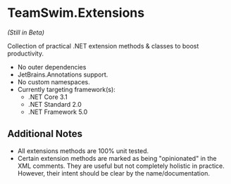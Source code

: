 # TeamSwim.Extensions
*(Still in Beta)*

Collection of practical .NET extension methods & classes to boost productivity.

- No outer dependencies
- JetBrains.Annotations support.
- No custom namespaces.
- Currently targeting framework(s):
	- .NET Core 3.1
	- .NET Standard 2.0
	- .NET Framework 5.0

## Additional Notes
- All extensions methods are 100% unit tested.
- Certain extension methods are marked as being "opinionated" in the XML comments. They are useful but not completely holistic in practice. However, their intent should be clear by the name/documentation.
